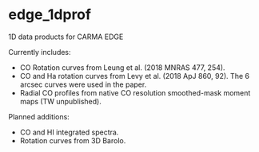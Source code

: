 # edge_1dprof
1D data products for CARMA EDGE

Currently includes:
* CO Rotation curves from Leung et al. (2018 MNRAS 477, 254).
* CO and Ha rotation curves from Levy et al. (2018 ApJ 860, 92).  The 6 arcsec curves were used in the paper.
* Radial CO profiles from native CO resolution smoothed-mask moment maps (TW unpublished).

Planned additions:
* CO and HI integrated spectra.
* Rotation curves from 3D Barolo.
